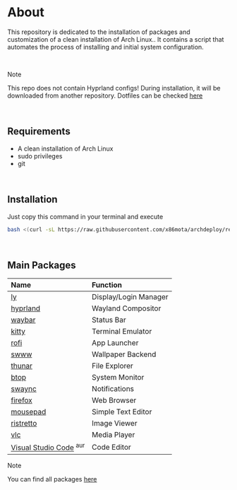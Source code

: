 # About
This repository is dedicated to the installation of packages and customization of a clean installation of Arch Linux.. It contains a script that automates the process of installing and initial system configuration.

<br>

> [!NOTE]
> This repo does not contain Hyprland configs! During installation, it will be downloaded from another repository.
> Dotfiles can be checked [here](https://github.com/x86mota/hyprdots)

<br>

## Requirements
- A clean installation of Arch Linux
- sudo privileges
- git

<br>

## Installation
Just copy this command in your terminal and execute
```bash
bash <(curl -sL https://raw.githubusercontent.com/x86mota/archdeploy/refs/heads/main/setup.sh)
```
<br>

## Main Packages

|   Name                                                                                            | Function              |
|   :--------                                                                                       |:----------            |
|   [ly](https://archlinux.org/packages/extra/x86_64/ly/)                                           | Display/Login Manager |
|   [hyprland](https://archlinux.org/packages/extra/x86_64/hyprland/)                               | Wayland Compositor    |
|   [waybar](https://archlinux.org/packages/extra/x86_64/waybar/)                                   | Status Bar            |
|   [kitty](https://wiki.archlinux.org/title/Kitty)                                                 | Terminal Emulator     |
|   [rofi](https://archlinux.org/packages/extra/x86_64/rofi/)                                       | App Launcher          |
|   [swww](https://archlinux.org/packages/extra/x86_64/swww/)                                       | Wallpaper Backend     |
|   [thunar](https://archlinux.org/packages/extra/x86_64/thunar/)                                   | File Explorer         |
|   [btop](https://archlinux.org/packages/extra/x86_64/btop/)                                       | System Monitor        |
|   [swaync](https://archlinux.org/packages/extra/x86_64/swaync/)                                   | Notifications         |
|   [firefox](https://archlinux.org/packages/extra/x86_64/firefox/)                                 | Web Browser           |
|   [mousepad](https://archlinux.org/packages/extra/x86_64/mousepad/)                               | Simple Text Editor    |
|   [ristretto](https://archlinux.org/packages/extra/x86_64/ristretto/)                             | Image Viewer          |
|   [vlc](https://archlinux.org/packages/extra/x86_64/vlc/)                                         | Media Player          |
|   [Visual Studio Code](https://aur.archlinux.org/packages/visual-studio-code-bin) <sup>aur</sup>  | Code Editor           |

> [!NOTE]
> You can find all packages [here](scripts/packages.sh)
